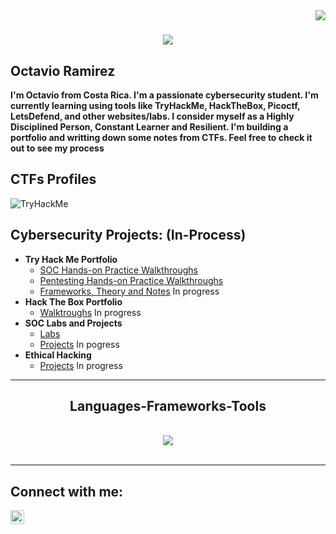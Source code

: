 <!--Not created by me, adjusted and edited by me-->
<img align="right" src="https://visitor-badge.laobi.icu/badge?page_id=kicknsnare.kicknsnare" />

<h1 align="center">
    <img src="https://readme-typing-svg.herokuapp.com/?font=Righteous&size=35&center=true&vCenter=true&width=500&height=70&duration=4000&lines=Hi+There!+👋;+I'm+Octavio+Ramirez;+Also+kicknsnare🐤;" />
</h1>

<h2>Octavio Ramirez</h2>
<b>I'm Octavio from Costa Rica. I'm a passionate cybersecurity student. I'm currently learning using tools like TryHackMe, HackTheBox, Picoctf, LetsDefend, and other websites/labs. I consider myself as a Highly Disciplined Person, Constant Learner and Resilient. I'm building a portfolio and writting down some notes from CTFs. Feel free to check it out to see my process</b>

<!--<div align="center">
    <!--![tryhackme stats](https://raw.githubusercontent.com/<kickNsnare>/<kickNsnare>/master/assets/thm_propic.png)  it didn't work-->
    
<h2>CTFs Profiles</h2>
</div>
<!-- TryHackMe-->
<div align="left">
    <img src="https://tryhackme-badges.s3.amazonaws.com/kickNsnare.png" alt="TryHackMe">
    
</div>


<h2> Cybersecurity Projects: (In-Process)</h2>

- <b>Try Hack Me Portfolio</b>
  - [SOC Hands-on Practice Walkthroughs](https://github.com/kicknsnare/Gitbook)
  - [Pentesting Hands-on Practice Walkthroughs](https://github.com/kicknsnare/Pentesting-Portfolio-GitBook)
  - [Frameworks, Theory and Notes](<!--URL-->) In progress
- <b>Hack The Box Portfolio</b>
  - [Walktroughs](<!--URL-->) In progress
- <b>SOC Labs and Projects</b>
  - [Labs](https://github.com/kicknsnare/SOC-LABS-Gitbook)
  - [Projects](<!--URL-->) In pogress
- <b>Ethical Hacking</b>
  - [Projects](<!--URL-->) In progress



 <hr/>
 
<h2 align="center"> Languages-Frameworks-Tools </h2>
<br/>
<div align="center">
    <img src="https://skillicons.dev/icons?i=python,bash,linux,mysql,powershell,vim,atom,tensorflow" />
    
</div>

<br/>
<hr/>



<h2> Connect with me:</h2>

[<img align="left" alt="JoshMadakor | LinkedIn" width="22px" src="https://cdn.jsdelivr.net/npm/simple-icons@v3/icons/linkedin.svg" />][linkedin]

[linkedin]: https://www.linkedin.com/in/octavio-ramirez-ureña-6a5276292/
